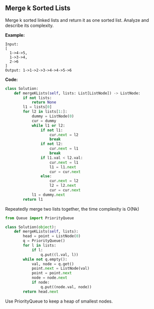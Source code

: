 ## Merge k Sorted Lists
Merge k sorted linked lists and return it as one sorted list. Analyze and describe its complexity.

**Example:**

```
Input:
[
  1->4->5,
  1->3->4,
  2->6
]
Output: 1->1->2->3->4->4->5->6
```
**Code:**

```python
class Solution:
    def mergeKLists(self, lists: List[ListNode]) -> ListNode:
        if not lists:
            return None
        l1 = lists[0]
        for l2 in lists[1:]:
            dummy = ListNode(0)
            cur = dummy
            while l1 or l2:
                if not l1:
                    cur.next = l2
                    break
                if not l2:
                    cur.next = l1
                    break
                if l1.val < l2.val:
                    cur.next = l1
                    l1 = l1.next
                    cur = cur.next
                else:
                    cur.next = l2
                    l2 = l2.next
                    cur = cur.next
            l1 = dummy.next
        return l1
```
Repeatedly merge two lists together, the time complexity is O(Nk)

```python
from Queue import PriorityQueue

class Solution(object):
    def mergeKLists(self, lists):
        head = point = ListNode(0)
        q = PriorityQueue()
        for l in lists:
            if l:
                q.put((l.val, l))
        while not q.empty():
            val, node = q.get()
            point.next = ListNode(val)
            point = point.next
            node = node.next
            if node:
                q.put((node.val, node))
        return head.next
```
Use PriorityQueue to keep a heap of smallest nodes.
